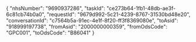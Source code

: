 {
	"nhsNumber": "9690937286",
	"taskId": "ce273b64-1fb1-48db-ae3f-6c81cb74b0a0",
	"requestId": "9679d992-5c21-4239-8767-31530bd48e20",
	"conversationId": "c7564b5a-91ec-4e1f-8f20-ff3f8369080e",
	"toAsid": "918999197738",
	"fromAsid": "2000000000359",
	"fromOdsCode": "GPC001",
	"toOdsCode": "B86041"
}